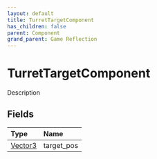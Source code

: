 ```yaml
---
layout: default
title: TurretTargetComponent
has_children: false
parent: Component
grand_parent: Game Reflection
---
```

# TurretTargetComponent
Description 

## Fields
| Type | Name |
|:-------------|:--------------|
| [Vector3](/game-reflection/classes/vector3.md) | target_pos |
